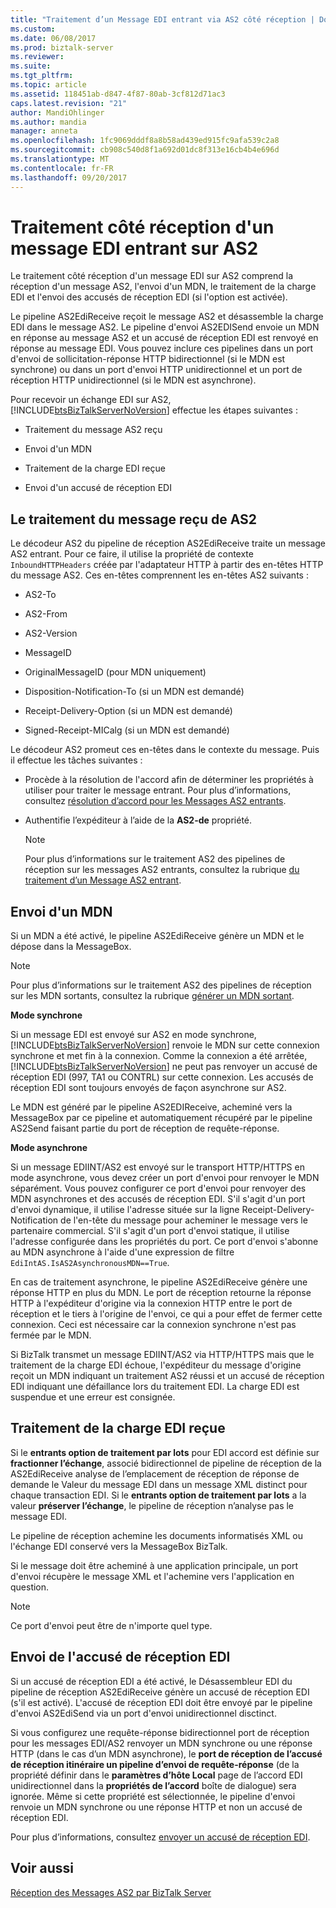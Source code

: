 ```yaml
---
title: "Traitement d’un Message EDI entrant via AS2 côté réception | Documents Microsoft"
ms.custom: 
ms.date: 06/08/2017
ms.prod: biztalk-server
ms.reviewer: 
ms.suite: 
ms.tgt_pltfrm: 
ms.topic: article
ms.assetid: 118451ab-d847-4f87-80ab-3cf812d71ac3
caps.latest.revision: "21"
author: MandiOhlinger
ms.author: mandia
manager: anneta
ms.openlocfilehash: 1fc9069dddf8a8b58ad439ed915fc9afa539c2a8
ms.sourcegitcommit: cb908c540d8f1a692d01dc8f313e16cb4b4e696d
ms.translationtype: MT
ms.contentlocale: fr-FR
ms.lasthandoff: 09/20/2017
---
```

# <a name="receive-side-processing-of-an-incoming-edi-message-over-as2"></a>Traitement côté réception d'un message EDI entrant sur AS2
Le traitement côté réception d'un message EDI sur AS2 comprend la réception d'un message AS2, l'envoi d'un MDN, le traitement de la charge EDI et l'envoi des accusés de réception EDI (si l'option est activée).  
  
 Le pipeline AS2EdiReceive reçoit le message AS2 et désassemble la charge EDI dans le message AS2. Le pipeline d'envoi AS2EDISend envoie un MDN en réponse au message AS2 et un accusé de réception EDI est renvoyé en réponse au message EDI. Vous pouvez inclure ces pipelines dans un port d'envoi de sollicitation-réponse HTTP bidirectionnel (si le MDN est synchrone) ou dans un port d'envoi HTTP unidirectionnel et un port de réception HTTP unidirectionnel (si le MDN est asynchrone).  
  
 Pour recevoir un échange EDI sur AS2, [!INCLUDE[btsBizTalkServerNoVersion](../includes/btsbiztalkservernoversion-md.md)] effectue les étapes suivantes :  
  
-   Traitement du message AS2 reçu  
  
-   Envoi d'un MDN  
  
-   Traitement de la charge EDI reçue  
  
-   Envoi d'un accusé de réception EDI  
  
## <a name="processing-the-received-as2-message"></a>Le traitement du message reçu de AS2  
 Le décodeur AS2 du pipeline de réception AS2EdiReceive traite un message AS2 entrant. Pour ce faire, il utilise la propriété de contexte `InboundHTTPHeaders` créée par l'adaptateur HTTP à partir des en-têtes HTTP du message AS2. Ces en-têtes comprennent les en-têtes AS2 suivants :  
  
-   AS2-To  
  
-   AS2-From  
  
-   AS2-Version  
  
-   MessageID  
  
-   OriginalMessageID (pour MDN uniquement)  
  
-   Disposition-Notification-To (si un MDN est demandé)  
  
-   Receipt-Delivery-Option (si un MDN est demandé)  
  
-   Signed-Receipt-MICalg (si un MDN est demandé)  
  
 Le décodeur AS2 promeut ces en-têtes dans le contexte du message. Puis il effectue les tâches suivantes :  
  
-   Procède à la résolution de l'accord afin de déterminer les propriétés à utiliser pour traiter le message entrant. Pour plus d’informations, consultez [résolution d’accord pour les Messages AS2 entrants](../core/agreement-resolution-for-incoming-as2-messages.md).  
  
-   Authentifie l’expéditeur à l’aide de la **AS2-de** propriété.  
  
    > [!NOTE]
    >  Pour plus d’informations sur le traitement AS2 des pipelines de réception sur les messages AS2 entrants, consultez la rubrique [du traitement d’un Message AS2 entrant](../core/processing-an-incoming-as2-message.md).  
  
## <a name="sending-an-mdn"></a>Envoi d'un MDN  
 Si un MDN a été activé, le pipeline AS2EdiReceive génère un MDN et le dépose dans la MessageBox.  
  
> [!NOTE]
>  Pour plus d’informations sur le traitement AS2 des pipelines de réception sur les MDN sortants, consultez la rubrique [générer un MDN sortant](../core/generating-an-outgoing-mdn.md).  
  
 **Mode synchrone**  
  
 Si un message EDI est envoyé sur AS2 en mode synchrone, [!INCLUDE[btsBizTalkServerNoVersion](../includes/btsbiztalkservernoversion-md.md)] renvoie le MDN sur cette connexion synchrone et met fin à la connexion. Comme la connexion a été arrêtée, [!INCLUDE[btsBizTalkServerNoVersion](../includes/btsbiztalkservernoversion-md.md)] ne peut pas renvoyer un accusé de réception EDI (997, TA1 ou CONTRL) sur cette connexion. Les accusés de réception EDI sont toujours envoyés de façon asynchrone sur AS2.  
  
 Le MDN est généré par le pipeline AS2EDIReceive, acheminé vers la MessageBox par ce pipeline et automatiquement récupéré par le pipeline AS2Send faisant partie du port de réception de requête-réponse.  
  
 **Mode asynchrone**  
  
 Si un message EDIINT/AS2 est envoyé sur le transport HTTP/HTTPS en mode asynchrone, vous devez créer un port d'envoi pour renvoyer le MDN séparément. Vous pouvez configurer ce port d'envoi pour renvoyer des MDN asynchrones et des accusés de réception EDI. S'il s'agit d'un port d'envoi dynamique, il utilise l'adresse située sur la ligne Receipt-Delivery-Notification de l'en-tête du message pour acheminer le message vers le partenaire commercial. S'il s'agit d'un port d'envoi statique, il utilise l'adresse configurée dans les propriétés du port. Ce port d'envoi s'abonne au MDN asynchrone à l'aide d'une expression de filtre `EdiIntAS.IsAS2AsynchronousMDN==True`.  
  
 En cas de traitement asynchrone, le pipeline AS2EdiReceive génère une réponse HTTP en plus du MDN. Le port de réception retourne la réponse HTTP à l'expéditeur d'origine via la connexion HTTP entre le port de réception et le tiers à l'origine de l'envoi, ce qui a pour effet de fermer cette connexion. Ceci est nécessaire car la connexion synchrone n'est pas fermée par le MDN.  
  
 Si BizTalk transmet un message EDIINT/AS2 via HTTP/HTTPS mais que le traitement de la charge EDI échoue, l'expéditeur du message d'origine reçoit un MDN indiquant un traitement AS2 réussi et un accusé de réception EDI indiquant une défaillance lors du traitement EDI. La charge EDI est suspendue et une erreur est consignée.  
  
## <a name="processing-the-received-edi-payload"></a>Traitement de la charge EDI reçue  
 Si le **entrants option de traitement par lots** pour EDI accord est définie sur **fractionner l’échange**, associé bidirectionnel de pipeline de réception de la AS2EdiReceive analyse de l’emplacement de réception de réponse de demande le Valeur du message EDI dans un message XML distinct pour chaque transaction EDI. Si le **entrants option de traitement par lots** a la valeur **préserver l’échange**, le pipeline de réception n’analyse pas le message EDI.  
  
 Le pipeline de réception achemine les documents informatisés XML ou l'échange EDI conservé vers la MessageBox BizTalk.  
  
 Si le message doit être acheminé à une application principale, un port d'envoi récupère le message XML et l'achemine vers l'application en question.  
  
> [!NOTE]
>  Ce port d'envoi peut être de n'importe quel type.  
  
## <a name="sending-the-edi-acknowledgment"></a>Envoi de l'accusé de réception EDI  
 Si un accusé de réception EDI a été activé, le Désassembleur EDI du pipeline de réception AS2EdiReceive génère un accusé de réception EDI (s'il est activé). L'accusé de réception EDI doit être envoyé par le pipeline d'envoi AS2EdiSend via un port d'envoi unidirectionnel disctinct.  
  
 Si vous configurez une requête-réponse bidirectionnel port de réception pour les messages EDI/AS2 renvoyer un MDN synchrone ou une réponse HTTP (dans le cas d’un MDN asynchrone), le **port de réception de l’accusé de réception itinéraire un pipeline d’envoi de requête-réponse** (de la propriété définir dans le **paramètres d’hôte Local** page de l’accord EDI unidirectionnel dans la **propriétés de l’accord** boîte de dialogue) sera ignorée. Même si cette propriété est sélectionnée, le pipeline d'envoi renvoie un MDN synchrone ou une réponse HTTP et non un accusé de réception EDI.  
  
 Pour plus d’informations, consultez [envoyer un accusé de réception EDI](../core/sending-an-edi-acknowledgment.md).  
  
## <a name="see-also"></a>Voir aussi  
 [Réception des Messages AS2 par BizTalk Server](../core/how-biztalk-server-receives-as2-messages.md)